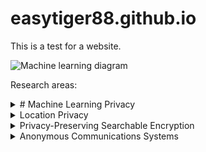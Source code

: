 # easytiger88.github.io

This is a test for a website.

![Machine learning diagram](https://easytiger88.github.io/assets/images/g03a-step1-ink.png)


Research areas:
<details>
<summary> 
# Machine Learning Privacy 
</summary>

### You can add a header

![Machine learning diagram](https://easytiger88.github.io/assets/images/g03a-step1-ink.png)

You can add text within a collapsed section. 

You can add an image or a code block, too.

```ruby
   puts "Hello World"
```
</details>

<details>
<summary>Location Privacy</summary>

### You can add a header

You can add text within a collapsed section. 

You can add an image or a code block, too.

```ruby
   puts "Hello World"
```
</details>

<details>
<summary>Privacy-Preserving Searchable Encryption</summary>

### You can add a header

You can add text within a collapsed section. 

You can add an image or a code block, too.

```ruby
   puts "Hello World"
```
</details>

<details>
<summary>Anonymous Communications Systems</summary>

### You can add a header

You can add text within a collapsed section. 

You can add an image or a code block, too.

```ruby
   puts "Hello World"
```
</details>